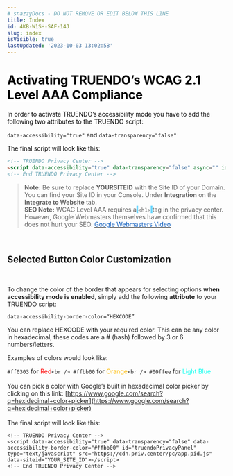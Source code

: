 ```yaml
---
# snazzyDocs - DO NOT REMOVE OR EDIT BELOW THIS LINE
title: Index
id: 4KB-W1SH-SAF-14J
slug: index
isVisible: true
lastUpdated: '2023-10-03 13:02:58'
---
```

# <span style="color:rgb(0, 0, 0);"><span style="background-color:rgb(255, 255, 255);">Activating TRUENDO’s WCAG 2.1 Level AAA Compliance</span></span>

<span style="color:rgb(0, 0, 0);"><span style="background-color:rgb(255, 255, 255);">In order to activate TRUENDO’s accessibility mode you have to add the following two attributes to the TRUENDO script:</span></span>

`data-accessibility="true"` and `data-transparency="false"`

<span style="color:rgb(0, 0, 0);"><span style="background-color:rgb(255, 255, 255);">The final script will look like this:</span></span>

```html
<!-- TRUENDO Privacy Center -->
<script data-accessibility="true" data-transparency="false" async="" id="truendoPrivacyPanel" type="text/javascript" src="https://cdn.priv.center/pc/app.pid.js" data-siteid="YOUR_SITE_ID"></script>
<!-- End TRUENDO Privacy Center -->
```

> <div class="sd-callout" data-callout-type="info"><strong>Note:</strong> Be sure to replace <strong>YOURSITEID</strong> with the Site ID of your Domain. You can find your Site ID in your Console. Under <strong>Integration</strong> on the <strong>Integrate to Website</strong> tab.</div>
> 
> <div class="sd-callout" data-callout-type="info"><strong>SEO Note:</strong> WCAG Level AAA requires a<span style="background-color:rgba(115,216,255,1);"> </span><code>&lt;h1&gt;</code><span style="background-color:rgba(115,216,255,1);"> </span>tag in the privacy center. However, Google Webmasters themselves have confirmed that this does not hurt your SEO. <a href="https://www.youtube.com/watch?v=zyqJJXWk0gk" target="_blank"><span style="color:rgb(0, 85, 187);"><span style="background-color:transparent;">Google Webmasters Video</span></span></a></div>

<br />

## Selected Button Color Customization

<br />

To change the color of the border that appears for selecting options **when accessibility mode is enabled**, simply add the following **attribute** to your TRUENDO script:

```
data-accessibility-border-color=“HEXCODE”
```

You can replace HEXCODE with your required color. This can be any color in hexadecimal, these codes are a # (hash) followed by 3 or 6 numbers/letters.

Examples of colors would look like:

`#ff0303` for <span style="color:rgba(255,3,3,1);">Red</span>`<br /> #ffbb00` for <span style="color:rgba(255,187,0,1);">Orange</span>`<br /> #00ffee` for <span style="color:rgba(0,255,238,1);">Light Blue<br></span><br />
You can pick a color with Google’s built in hexadecimal color picker by clicking on this link: [https://www.google.com/search?q=hexidecimal+color+picker](https://www.google.com/search?q=hexidecimal+color+picker)<br />
<br />
The final script will look like this:

```
<!-- TRUENDO Privacy Center -->
<script data-accessibility="true" data-transparency="false" data-accessibility-border-color="#ffbb00" id="truendoPrivacyPanel" type="text/javascript" src="https://cdn.priv.center/pc/app.pid.js" data-siteid="YOUR_SITE_ID"></script>
<!-- End TRUENDO Privacy Center -->
```

<br />